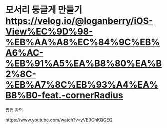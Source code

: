 # 모서리 둥글게 만들기 https://velog.io/@loganberry/iOS-View%EC%9D%98-%EB%AA%A8%EC%84%9C%EB%A6%AC-%EB%91%A5%EA%B8%80%EA%B2%8C-%EB%A7%8C%EB%93%A4%EA%B8%B0-feat.-cornerRadius

팝업 강의

https://www.youtube.com/watch?v=yVE9ChKQGEQ
